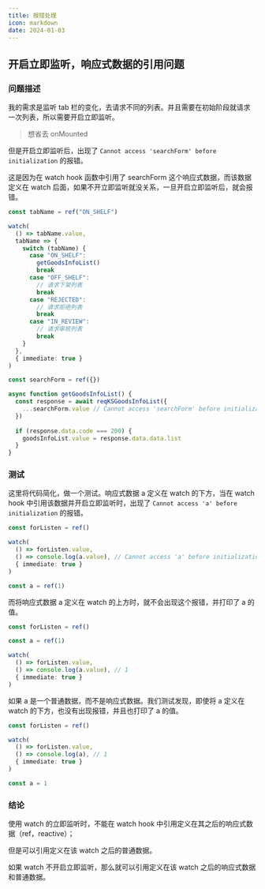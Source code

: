 ```yaml
---
title: 报错处理
icon: markdown
date: 2024-01-03
---
```


## 开启立即监听，响应式数据的引用问题

### 问题描述

我的需求是监听 tab 栏的变化，去请求不同的列表。并且需要在初始阶段就请求一次列表，所以需要开启立即监听。

> 想省去 onMounted

但是开启立即监听后，出现了 `Cannot access 'searchForm' before initialization` 的报错。

这是因为在 watch hook 函数中引用了 searchForm 这个响应式数据，而该数据定义在 watch 后面，如果不开立即监听就没关系，一旦开启立即监听后，就会报错。

```ts
const tabName = ref("ON_SHELF")

watch(
  () => tabName.value,
  tabName => {
    switch (tabName) {
      case "ON_SHELF":
        getGoodsInfoList()
        break
      case "OFF_SHELF":
        // 请求下架列表
        break
      case "REJECTED":
        // 请求拒绝列表
        break
      case "IN_REVIEW":
        // 请求审核列表
        break
    }
  }, 
  { immediate: true }
)

const searchForm = ref({})

async function getGoodsInfoList() {
  const response = await reqKSGoodsInfoList({
    ...searchForm.value // Cannot access 'searchForm' before initialization
  })
  
  if (response.data.code === 200) {
    goodsInfoList.value = response.data.data.list
  }
}
```

### 测试

这里将代码简化，做一个测试。响应式数据 a 定义在 watch 的下方，当在 watch hook 中引用该数据并开启立即监听时，出现了 `Cannot access 'a' before initialization` 的报错。

```ts
const forListen = ref()

watch(
  () => forListen.value,
  () => console.log(a.value), // Cannot access 'a' before initialization, 
  { immediate: true }
)

const a = ref(1)
```

而将响应式数据 a 定义在 watch 的上方时，就不会出现这个报错，并打印了 a 的值。

```ts
const forListen = ref()

const a = ref(1)

watch(
  () => forListen.value, 
  () => console.log(a.value), // 1
  { immediate: true }
)
```

如果 a 是一个普通数据，而不是响应式数据。我们测试发现，即使将 a 定义在 watch 的下方，也没有出现报错，并且也打印了 a 的值。

```ts
const forListen = ref()

watch(
  () => forListen.value,
  () => console.log(a), // 1
  { immediate: true }
)

const a = 1
```

### 结论

使用 watch 的立即监听时，不能在 watch hook 中引用定义在其之后的响应式数据（ref，reactive）；

但是可以引用定义在该 watch 之后的普通数据。

如果 watch 不开启立即监听，那么就可以引用定义在该 watch 之后的响应式数据和普通数据。
